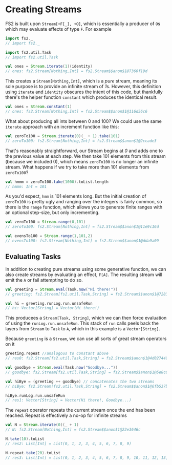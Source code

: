 # Creating Streams

FS2 is built upon `Stream[+F[_], +O]`, which is essentially a producer of `O`s which may evaluate effects of type `F`. For example
```scala
import fs2._
// import fs2._

import fs2.util.Task
// import fs2.util.Task

val ones = Stream.iterate(1)(identity)
// ones: fs2.Stream[Nothing,Int] = fs2.Stream$$anon$1@7360f19d
```
This creates a `Stream[Nothing,Int]`, which is a _pure_ stream, meaning its sole purpose is to provide an infinite stream of *1*s. However, this definition using `iterate` and `identity` obscures the intent of this code, but thankfully there's the helper function `constant` which produces the identical result.
```scala
val ones = Stream.constant(1)
// ones: fs2.Stream[Nothing,Int] = fs2.Stream$$anon$1@116d56c6
```

What about producing all ints between 0 and 100? We could use the same `iterate` approach with an increment function like this:
```scala
val zeroTo100 = Stream.iterate(0)(_ + 1).take(101)
// zeroTo100: fs2.Stream[Nothing,Int] = fs2.Stream$$anon$1@2ccade3
```
That's reasonably straightforward, our Stream begins at *0* and adds one to the previous value at each step. We then take 101 elements from this stream (because we included 0), which means `zeroTo100` is no longer an infinite stream. What happens if we try to take more than 101 elements from `zeroTo100`?
```scala
val hmmm = zeroTo100.take(1000).toList.length
// hmmm: Int = 101
```
As you'd expect, `hmm` is 101 elements long. But the initial creation of `zeroTo100` is pretty ugly and ranging over the integers is fairly common, so there is the `range` function, which allows you to generate finite ranges with an optional step-size, but only incrementing.
```scala
val zeroTo100 = Stream.range(0,101)
// zeroTo100: fs2.Stream[Nothing,Int] = fs2.Stream$$anon$1@11e9c16d

val evensTo100 = Stream.range(1,101,2)
// evensTo100: fs2.Stream[Nothing,Int] = fs2.Stream$$anon$1@dda9a09
```

## Evaluating Tasks
In addition to creating pure streams using some generative function, we can also create streams by evaluating an effect, `F[A]`. The resulting stream will emit the `A` or fail attempting to do so.
```scala
val greeting = Stream.eval(Task.now("Hi there!"))
// greeting: fs2.Stream[fs2.util.Task,String] = fs2.Stream$$anon$1@728378b8

val hi = greeting.runLog.run.unsafeRun
// hi: Vector[String] = Vector(Hi there!)
```
This producees a `Stream[Task, String]`, which we can then force evaluation of using the `runLog.run.unsafeRun`. This stack of `run` calls peels back the layers from `Stream` to `Task`  to `A`, which in this example is a `Vector[String]`.

Because `greeting` is a `Stream`, we can use all sorts of great stream operators on it
```scala
greeting.repeat //analogous to constant above
// res0: fs2.Stream[fs2.util.Task,String] = fs2.Stream$$anon$1@4d027449

val goodbye = Stream.eval(Task.now("Goodbye..."))
// goodbye: fs2.Stream[fs2.util.Task,String] = fs2.Stream$$anon$1@5e8c85a2

val hiBye = (greeting ++ goodbye) // concatenates the two streams
// hiBye: fs2.Stream[fs2.util.Task,String] = fs2.Stream$$anon$1@6fb537ba

hiBye.runLog.run.unsafeRun
// res1: Vector[String] = Vector(Hi there!, Goodbye...)
```

The `repeat` operator repeats the current stream once the end has been reached. Repeat is effectively a no-op for infinite streams
```scala
val N = Stream.iterate(0)(_ + 1)
// N: fs2.Stream[Nothing,Int] = fs2.Stream$$anon$1@22e3646c

N.take(10).toList
// res2: List[Int] = List(0, 1, 2, 3, 4, 5, 6, 7, 8, 9)

N.repeat.take(20).toList
// res3: List[Int] = List(0, 1, 2, 3, 4, 5, 6, 7, 8, 9, 10, 11, 12, 13, 14, 15, 16, 17, 18, 19)
```
